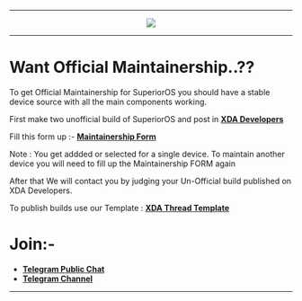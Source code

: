 -----------------------------------------------------------------------------

<p align="center">
 <img src="https://github.com/SuperiorOS/android_vendor_superior/blob/pie/Destructor.png" > 
</p>

-----------------------------------------------------------------------------

Want Official Maintainership..??
=================================
To get Official Maintainership for SuperiorOS you should have a stable device source with all the main components working.

First make two unofficial build of SuperiorOS and post in [**XDA Developers**](https://forum.xda-developers.com) 

Fill this form up :- [**Maintainership Form**](https://docs.google.com/forms/d/e/1FAIpQLSdFQxpaVjQAf5MAAqreMuw1HxLVtBka8Epr_LDeHmsQ6Akpeg/viewform) 

Note : You get addded or selected for a single device. To maintain another device you will need to fill up the Maintainership FORM again

After that We will contact you by judging your Un-Official build published on XDA Developers.



To publish builds use our Template : [**XDA Thread Template**](https://github.com/SuperiorOS/superior_extras)

Join:-
======

* [**Telegram Public Chat**](https://t.me/superioros)
* [**Telegram Channel**](https://t.me/superior_os)


----------------------------------------------------------------------------